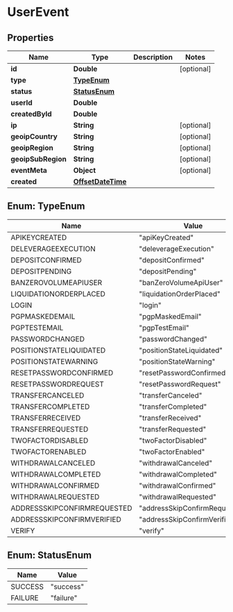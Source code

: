 
# UserEvent

## Properties
Name | Type | Description | Notes
------------ | ------------- | ------------- | -------------
**id** | **Double** |  |  [optional]
**type** | [**TypeEnum**](#TypeEnum) |  | 
**status** | [**StatusEnum**](#StatusEnum) |  | 
**userId** | **Double** |  | 
**createdById** | **Double** |  | 
**ip** | **String** |  |  [optional]
**geoipCountry** | **String** |  |  [optional]
**geoipRegion** | **String** |  |  [optional]
**geoipSubRegion** | **String** |  |  [optional]
**eventMeta** | **Object** |  |  [optional]
**created** | [**OffsetDateTime**](OffsetDateTime.md) |  | 


<a name="TypeEnum"></a>
## Enum: TypeEnum
Name | Value
---- | -----
APIKEYCREATED | &quot;apiKeyCreated&quot;
DELEVERAGEEXECUTION | &quot;deleverageExecution&quot;
DEPOSITCONFIRMED | &quot;depositConfirmed&quot;
DEPOSITPENDING | &quot;depositPending&quot;
BANZEROVOLUMEAPIUSER | &quot;banZeroVolumeApiUser&quot;
LIQUIDATIONORDERPLACED | &quot;liquidationOrderPlaced&quot;
LOGIN | &quot;login&quot;
PGPMASKEDEMAIL | &quot;pgpMaskedEmail&quot;
PGPTESTEMAIL | &quot;pgpTestEmail&quot;
PASSWORDCHANGED | &quot;passwordChanged&quot;
POSITIONSTATELIQUIDATED | &quot;positionStateLiquidated&quot;
POSITIONSTATEWARNING | &quot;positionStateWarning&quot;
RESETPASSWORDCONFIRMED | &quot;resetPasswordConfirmed&quot;
RESETPASSWORDREQUEST | &quot;resetPasswordRequest&quot;
TRANSFERCANCELED | &quot;transferCanceled&quot;
TRANSFERCOMPLETED | &quot;transferCompleted&quot;
TRANSFERRECEIVED | &quot;transferReceived&quot;
TRANSFERREQUESTED | &quot;transferRequested&quot;
TWOFACTORDISABLED | &quot;twoFactorDisabled&quot;
TWOFACTORENABLED | &quot;twoFactorEnabled&quot;
WITHDRAWALCANCELED | &quot;withdrawalCanceled&quot;
WITHDRAWALCOMPLETED | &quot;withdrawalCompleted&quot;
WITHDRAWALCONFIRMED | &quot;withdrawalConfirmed&quot;
WITHDRAWALREQUESTED | &quot;withdrawalRequested&quot;
ADDRESSSKIPCONFIRMREQUESTED | &quot;addressSkipConfirmRequested&quot;
ADDRESSSKIPCONFIRMVERIFIED | &quot;addressSkipConfirmVerified&quot;
VERIFY | &quot;verify&quot;


<a name="StatusEnum"></a>
## Enum: StatusEnum
Name | Value
---- | -----
SUCCESS | &quot;success&quot;
FAILURE | &quot;failure&quot;



